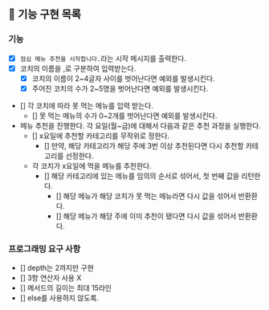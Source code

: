 ## 🚀 기능 구현 목록

### 기능
- [x] `점심 메뉴 추천을 시작합니다.`라는 시작 메시지를 출력한다.
- [x] 코치의 이름을 ,로 구분하여 입력받는다.
  - [x] 코치의 이름이 2~4글자 사이를 벗어난다면 예외를 발생시킨다.
  - [x] 주어진 코치의 수가 2~5명을 벗어난다면 예외를 발생시킨다.
- [] 각 코치에 따라 못 먹는 메뉴를 입력 받는다.
  - [] 못 먹는 메뉴의 수가 0~2개를 벗어난다면 예외를 발생시킨다.
- 메뉴 추천을 진행한다. 각 요일(월~금)에 대해서 다음과 같은 추천 과정을 실행한다.
    - [] x요일에 추천할 카테고리를 무작위로 정한다. 
      - [] 만약, 해당 카테고리가 해당 주에 3번 이상 추천된다면 다시 추천할 카테고리를 선정한다.
    - 각 코치가 x요일에 먹을 메뉴를 추천한다. 
      - [] 해당 카테고리에 있는 메뉴를 임의의 순서로 섞어서, 첫 번째 값을 리턴한다.
        - [] 해당 메뉴가 해당 코치가 못 먹는 메뉴라면 다시 값을 섞어서 반환환다.
        - [] 해당 메뉴가 해당 주에 이미 추천이 됐다면 다시 값을 섞어서 반환환다.

### 프로그래밍 요구 사항
- [] depth는 2까지만 구현
- [] 3항 연산자 사용 X
- [] 메서드의 길이는 최대 15라인
- [] else를 사용하지 않도록.
